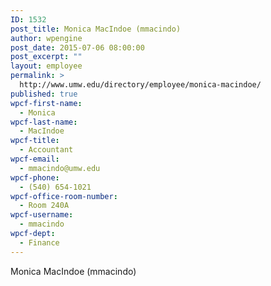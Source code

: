 ```yaml
---
ID: 1532
post_title: Monica MacIndoe (mmacindo)
author: wpengine
post_date: 2015-07-06 08:00:00
post_excerpt: ""
layout: employee
permalink: >
  http://www.umw.edu/directory/employee/monica-macindoe/
published: true
wpcf-first-name:
  - Monica
wpcf-last-name:
  - MacIndoe
wpcf-title:
  - Accountant
wpcf-email:
  - mmacindo@umw.edu
wpcf-phone:
  - (540) 654-1021
wpcf-office-room-number:
  - Room 240A
wpcf-username:
  - mmacindo
wpcf-dept:
  - Finance
---
```

Monica MacIndoe (mmacindo)